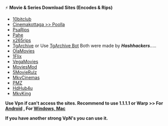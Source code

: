 ⚡️ **Movie & Series Download Sites (Encodes & Rips)**

- [10bitclub](https://10bitclub.tech)
- [Cinemakottaga >> Poolla](https://poolla.one)
- [PsaRips](https://psa.wf)
- [Pahe](https://pahe.ink)
- [x265rips](http://x265rips.xyz)
- [TgArchive](http://tgarchive.eu.org) or Use [TgArchive Bot](https://telegram.me/TgarchiveeuorgBot) Both were made by <b><i>Hashhackers</i></b>.....
- [OlaMovies](https://olamovies.hair)
- [1Flix](https://1flix.to/)
- [VegaMovies](https://vegamovies.li/)
- [MoviesMod](https://moviesmod.bet)
- [5MovieRulz](https://www.5movierulz.skin/)
- [MkvCinemas](http://Mkvcinemas.wales/)
- [PMZ](https://privatemoviez.beauty/)
- [HdHub4u](https://hdhublist.com/)
- [MkvKing](https://mkvking.com/)



<b> Use Vpn if can't access the sites. Recommend to use 1.1.1.1 or Warp >> For [Android](https://play.google.com/store/apps/details?id=com.cloudflare.onedotonedotonedotone) , For [Windows, Mac](https://developers.cloudflare.com/cloudflare-one/connections/connect-devices/warp/download-warp/) </b>

<b> If you have another strong VpN's you can use it. </b>
